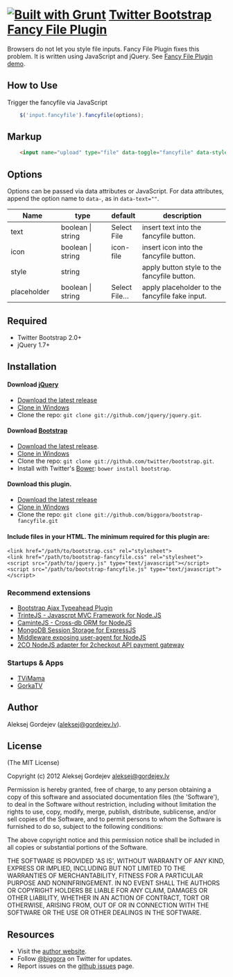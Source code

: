 [![Built with Grunt](https://cdn.gruntjs.com/builtwith.png)](http://gruntjs.com/)
[Twitter Bootstrap Fancy File Plugin](http://plugins.upbootstrap.com/bootstrap-fancyfile/) 
============

Browsers do not let you style file inputs. Fancy File Plugin fixes this problem. It is written using JavaScript and jQuery. See [Fancy File Plugin demo](http://plugins.upbootstrap.com/bootstrap-fancyfile/).

How to Use
----------

Trigger the fancyfile via JavaScript
```javascript
    $('input.fancyfile').fancyfile(options);
```

Markup
-----------------

```html
    <input name="upload" type="file" data-toggle="fancyfile" data-style="btn-primary">
```

Options
-----------------

Options can be passed via data attributes or JavaScript. For data attributes, append the option name to <code>data-</code>, as in <code>data-text=""</code>.


<table class="table table-bordered table-striped" style="width:100%">
<thead>
<tr>
<th style="width: 100px;">Name</th>
<th style="width: 100px;">type</th>
<th style="width: 50px;">default</th>
<th>description</th>
</tr>
</thead>
<tbody>
<tr>
<td>text</td>
<td>boolean | string</td>
<td>Select File</td>
<td>insert text into the fancyfile button.</td>
</tr>
<tr>
<td>icon</td>
<td>boolean | string</td>
<td>icon-file</td>
<td>insert icon into the fancyfile button.</td>
</tr>
<tr>
<td>style</td>
<td>string</td>
<td></td>
<td>apply button style to the fancyfile button.</td>
</tr>
<tr>
<td>placeholder</td>
<td>boolean | string</td>
<td>Select File…</td>
<td>apply placeholder to the fancyfile fake input.</td>
</tr>
</tbody>
</table>

Required
-----------------
* Twitter Bootstrap 2.0+
* jQuery 1.7+

Installation
-----------------
#### Download [jQuery](http://docs.jquery.com/Downloading_jQuery)
* [Download the latest release](http://docs.jquery.com/Downloading_jQuery)
* [Clone in Windows](github-windows://openRepo/https://github.com/jquery/jquery)
* Clone the repo: `git clone git://github.com/jquery/jquery.git`.

#### Download [Bootstrap](https://github.com/twitter/bootstrap)
* [Download the latest release](https://github.com/twitter/bootstrap/zipball/master).
* [Clone in Windows](github-windows://openRepo/https://github.com/twitter/bootstrap)
* Clone the repo: `git clone git://github.com/twitter/bootstrap.git`.
* Install with Twitter's [Bower](http://twitter.github.com/bower): `bower install bootstrap`.

#### Download this plugin.
* [Download the latest release](https://github.com/biggora/bootstrap-fancyfile/zipball/master)
* [Clone in Windows](github-windows://openRepo/https://github.com/biggora/bootstrap-fancyfile)
* Clone the repo: `git clone git://github.com/biggora/bootstrap-fancyfile.git`

#### Include files in your HTML. The minimum required for this plugin are:

    <link href="/path/to/bootstrap.css" rel="stylesheet">
    <link href="/path/to/bootstrap-fancyfile.css" rel="stylesheet">
    <script src="/path/to/jquery.js" type="text/javascript"></script>
    <script src="/path/to/bootstrap-fancyfile.js" type="text/javascript"></script>


### Recommend extensions

- [Bootstrap Ajax Typeahead Plugin](https://github.com/biggora/bootstrap-ajax-typeahead)
- [TrinteJS - Javascrpt MVC Framework for Node.JS](http://www.trintejs.com/)
- [CaminteJS - Cross-db ORM for NodeJS](http://www.camintejs.com/)
- [MongoDB Session Storage for ExpressJS](https://github.com/biggora/express-mongodb)
- [Middleware exposing user-agent for NodeJS](https://github.com/biggora/express-useragent)
- [2CO NodeJS adapter for 2checkout API payment gateway](https://github.com/biggora/2co)


### Startups & Apps

- [TViMama](http://tvimama.com/)
- [GorkaTV](https://gorkatv.com/)


## Author

Aleksej Gordejev (aleksej@gordejev.lv).


## License

(The MIT License)

Copyright (c) 2012 Aleksej Gordejev <aleksej@gordejev.lv>

Permission is hereby granted, free of charge, to any person obtaining
a copy of this software and associated documentation files (the
'Software'), to deal in the Software without restriction, including
without limitation the rights to use, copy, modify, merge, publish,
distribute, sublicense, and/or sell copies of the Software, and to
permit persons to whom the Software is furnished to do so, subject to
the following conditions:

The above copyright notice and this permission notice shall be
included in all copies or substantial portions of the Software.

THE SOFTWARE IS PROVIDED 'AS IS', WITHOUT WARRANTY OF ANY KIND,
EXPRESS OR IMPLIED, INCLUDING BUT NOT LIMITED TO THE WARRANTIES OF
MERCHANTABILITY, FITNESS FOR A PARTICULAR PURPOSE AND NONINFRINGEMENT.
IN NO EVENT SHALL THE AUTHORS OR COPYRIGHT HOLDERS BE LIABLE FOR ANY
CLAIM, DAMAGES OR OTHER LIABILITY, WHETHER IN AN ACTION OF CONTRACT,
TORT OR OTHERWISE, ARISING FROM, OUT OF OR IN CONNECTION WITH THE
SOFTWARE OR THE USE OR OTHER DEALINGS IN THE SOFTWARE.


## Resources

- Visit the [author website](http://www.gordejev.lv).
- Follow [@biggora](https://twitter.com/#!/biggora) on Twitter for updates.
- Report issues on the [github issues](https://github.com/biggora/bootstrap-fancyfile/issues) page.
